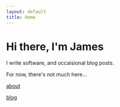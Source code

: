 ```yaml
---
layout: default
title: Home
---
```


# Hi there, I'm James

I write software, and occaisional blog posts. 

For now, there's not much here...

[about](/about)

[blog](/blog)
